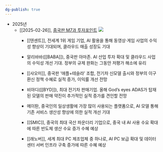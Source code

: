 ```yaml
---
dg-publish: true
---
```


- 2025년
	- [[2025-02-26]], [중국판 M7과 투자포인트](0226_알리바바%20리턴즈.pdf#page=7&selection=286,0,291,5&color=yellow)
	  ![](Pasted%20image%2020250228212635.png)
		- [[텐센트]], 전세계 1위 게임 기업, AI 활용을 통해 동영상·게임 사업의 수익성 향상이 기대되며, 클라우드 매출 성장도 기대
		  
		- 알리바바([[BABA]]), 중국판 아마존. AI 산업 투자 확대 및 클라우드 사업의 수익성 개선 기대. 정부의 규제 완화는 그동안 저평가 해소에 유리 
		  
		- [[샤오미]], 중국판 ‘애플+테슬라’ 조합, 전기차 신모델 출시와 정부의 이구환신 정책 수혜로 실적 증가, 이익률 개선 전망
		  
		- 비야디([[BYD]]), 최대 전기차 판매기업. 올해 God’s eyes ADAS가 탑재된 모델의 판매 약진이 추가적인 실적 증가를 견인할 전망
		  
		- 메이퇀, 중국인의 일상생활에 가장 많이 사용되는 플랫폼으로, AI 모델 통해 기존 서비스 생산성 향상에 의한 실적 개선 기대
		  
		- [[SMIC]], 중국의 최대 국산 파운더리 기업으로, 중국 내 AI 사용 수요 확대에 따른 반도체 생산 수요 증가 수혜 예상
		  
		- [[래노버]], 세계 최대 PC 제조업체 중 하나로, AI PC 보급 확대 및 데이터센터 서버 인프라 구축 증가에 따른 수혜 예상

